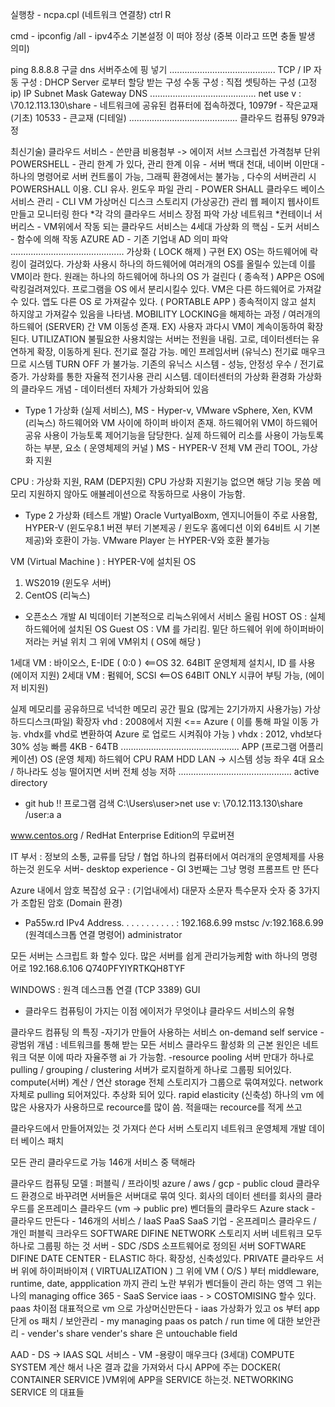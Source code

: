 실행창 - ncpa.cpl (네트워크 연결창)
ctrl R

cmd - ipconfig /all - ipv4주소 기본설정 이 떠야 정상
(중복 이라고 뜨면 충돌 발생 의미)

ping 8.8.8.8 구글 dns 서버주소에 핑 넣기
..........................................
TCP / IP
자동 구성 : DHCP Server 로부터 할당 받는 구성
수동 구성 : 직접 셋팅하는 구성 (고정 ip)
	IP
	Subnet Mask
	Gateway
	DNS
..........................................
net use v : \\70.12.113.130\share - 네트워크에 공유된 컴퓨터에 접속하겠다, 
10979f - 작은교재 (기초)
10533 - 큰교재 (디테일)
...........................................
클라우드 컴퓨팅 979과정

최신기술) 클라우드 서비스 - 쓴만큼 비용첨부 -> 에이저 서브 스크립션 가격첨부 단위 
POWERSHELL - 관리 한계 가 있다, 관리 한계 이유 - 서버 백대 천대, 네이버 이만대 - 하나의 명령어로 서버 컨트롤이 가능, 그래픽 환경에서는 불가능 , 다수의 서버관리 시 POWERSHALL 이용. 
CLI 유사. 윈도우 파일 관리 - POWER SHALL 
클라우드 베이스 서비스 관리 - CLI 
VM 가상머신 디스크 스토리지 (가상공간) 관리 
웹 페이지 웹사이트 만들고 모니터링 한다 
*각 각의 클라우드 서비스 장점 파악 
가상 네트워크 
*컨테이너 서버리스 - VM위에서 작동 되는 클라우드 서비스는 4세대 가상화 의 핵심 - 도커 서비스 - 함수에 의해 작동 
AZURE AD - 기존 기업내 AD 의미 파악
.............................................
가상화 ( LOCK 해제 ) 구현 
EX) OS는 하드웨어에 락킹이 걸려있다. 가상화 사용시 하나의 하드웨어에 여러개의 OS를 올릴수 있는데 이를 VM이라 한다. 원래는 하나의 하드웨어에 하나의 OS 가 걸린다 ( 종속적 )
APP은 OS에 락킹걸려져있다. 프로그램을 OS 에서 분리시킬수 있다. VM은 다른 하드웨어로 가져갈수 있다. 앱도 다른 OS 로 가져갈수 있다. ( PORTABLE APP ) 종속적이지 않고 설치 하지않고 가져갈수 있음을 나타냄. MOBILITY LOCKING을 해제하는 과정 / 
여러개의 하드웨어 (SERVER) 간 VM 이동성 존재. EX) 사용자 과다시 VM이 계속이동하여 확장된다. UTILIZATION 불필요한 사용치않는 서버는 전원을 내림. 고로, 데이터센터는 유연하게 확장, 이동하게 된다. 
전기료 절감 가능. 메인 프레임서버 (유닉스) 전기료 매우크므로 시스템 TURN OFF 가 불가능. 기존의 유닉스 시스템 - 성능, 안정성 우수 / 전기료 증가. 가상화를 통한 자율적 전기사용 관리 시스템. 데이터센터의 가상화 환경화 
가상화의 클라우드 개념 - 데이터센터 자체가 가상화되어 있음

- Type 1 가상화 (실제 서비스), MS - Hyper-v, VMware vSphere, Xen, KVM (리눅스)
하드웨어와 VM 사이에 하이퍼 바이저 존재. 하드웨어위 VM이 하드웨어 공유 사용이 가능토록 제어기능을 담당한다. 실제 하드웨어 리소를 사용이 가능토록하는 부분, 요소 ( 운영체제의 커널 )
MS - HYPER-V 전체 VM 관리 TOOL, 가상화 지원

CPU : 가상화 지원, RAM (DEP지원)
CPU 가상화 지원기능 없으면 해당 기능 못씀
메모리 지원하지 않아도 애뷸레이션으로 작동하므로 사용이 가능함. 

- Type 2 가상화 (테스트 개발)
Oracle VurtyalBoxm, 
엔지니어들이 주로 사용함, HYPER-V (윈도우8.1 버젼 부터 기본제공 / 윈도우 홈에디션 이외 64비트 시 기본 제공)와 호환이 가능. 
VMware Player 는 HYPER-V와 호환 불가능 

VM (Virtual Machine ) : HYPER-V에 설치된 OS
1. WS2019 (윈도우 서버)
2. CentOS (리눅스)
- 오픈소스 개발 AI 빅데이터 기본적으로 리눅스위에서 서비스 올림
HOST OS : 실체 하드웨어에 설치된 OS
Guest OS : VM 를 가리킴. 
밑단 하드웨어 위에 하이퍼바이저라는 커널 위치 그 위에 VM위치 ( OS에 해당 ) 

1세대 VM : 바이오스, E-IDE ( 0:0 ) <==OS 32. 64BIT 운영체제 설치시, ID 를 사용 (에이저 지원)
2세대 VM : 펌웨어, SCSI <==OS 64BIT ONLY 시큐어 부팅 가능, (에이저 비지원)

실제 메모리를 공유하므로 넉넉한 메모리 공간 필요 (많게는 2기가까지 사용가능)
가상 하드디스크(파일) 
	확장자 
	vhd : 2008에서 지원 <== Azure ( 이를 통해 파일 이동 가능. vhdx를 vhd로 변환하여 Azure 로 업로드 시켜줘야 가능 )
	vhdx : 2012, vhd보다 30% 성능 빠름 4KB - 64TB
...............................................
APP (프로그램 어플리케이션)
OS (운영 체제) 
하드웨어 CPU RAM HDD LAN -> 시스템 성능 좌우 4대 요소 / 하나라도 성능 떨어지면 서버 전체 성능 저하 
.............................................
active directory 
- git hub !! 프로그램 검색 
C:\Users\user>net use v: \\70.12.113.130\share /user:a a

www.centos.org / RedHat Enterprise Edition의 무료버젼 


IT 부서 : 정보의 소통, 교류를 담당 / 협업 
하나의 컴퓨터에서 여러개의 운영체제를 사용하는것 
윈도우 서버- desktop experience - GI 3번째는 그냥 명령 프롬프트 만 뜬다

Azure 내에서 암호 복잡성 요구 : (기업내에서)
대문자 소문자 특수문자 숫자 중 3가지가 조합된 암호 (Domain 환경)
* Pa55w.rd
 IPv4 Address. . . . . . . . . . . : 192.168.6.99
 mstsc /v:192.168.6.99
 (원격데스크톱 연결 명령어)
administrator

모든 서버는 스크립트 화 할수 있다. 많은 서버를 쉽게 관리가능케함 
with 하나의 명령어로 
192.168.6.106
Q740PFYIYRTKQH8TYF

WINDOWS : 원격 데스크톱 연결 (TCP 3389) GUI

* 클라우드 컴퓨팅이 가지는 이점 
에이저가 무엇이냐 
클라우드 서비스의 유형 

클라우드 컴퓨팅 의 특징 
-자기가 만들어 사용하는 서비스 on-demand self service
-광범위 개념 : 네트워크를 통해 받는 모든 서비스 
클라우드 활성화 의 근본 원인은 네트워크 덕분 
이에 따라 자율주행 ai 가 가능함. 
-resource  pooling  서버 만대가 하나로 pulling / grouping / clustering 서버가 로지컬하게 하나로 그룹핑 되어있다. 
compute(서버) 계산 / 연산 
storage 전체 스토리지가 그룹으로 묶여져있다. network 자체로 pulling 되어져있다. 추상화 되어 있다. 
rapid elasticity (신축성) 
하나의 vm 에 많은 사용자가 사용하므로 recource를 많이 씀. 
적을때는 recource를 적게 쓰고 

클라우드에서 만들어져있는 것 가져다 쓴다
서버
스토리지
네트워크
운영체제 
개발
데이터 베이스
패치 

모든 관리 클라우드로 가능 
146개 서비스 중 택해라 

클라우드 컴퓨팅 모델 : 퍼블릭 / 프라이빗 
azure / aws / gcp - public cloud 
클라우드 환경으로 바꾸려면 서버들은 서버대로 묶여 잇다. 회사의 데이터 센터를 
회사의 클라우드를 온프레미스 클라우드 (vm -> public pre)
벤더들의 클라우드 
Azure stack - 
클라우드 만든다 - 
146개의 서비스 / IaaS PaaS SaaS 
기업 - 온프레미스 클라우드  / 개인 퍼블릭 크라우드 
SOFTWARE DIFINE NETWORK 
스토리지 서버 네트워크 모두 하나로 그룹핑 하는 것 
서버 - SDC /SDS 소프트웨어로 정의된 서버
SOFTWARE DIFINE DATE CENTER - ELASTIC 하다. 확장성, 신축성있다. 
PRIVATE 클라우드 
서버 위에 하이퍼바이져 ( VIRTUALIZATION )
그 위에 VM ( O/S ) 부터 middleware, runtime, date, appplication 까지 관리 
노란 부위가 벤더들이 관리 하는 영역 그 위는 나의 managing 
office 365 -  SaaS Service 
iaas - > COSTOMISING 할수 있다. paas 차이점 
대표적으로 vm 으로 가상머신만든다 - iaas 가상화가 있고 os 부터 app 단게 os 패치 / 보안관리 - my managing 
paas 
os patch / run time 에 대한 보안관리 - vender's share 
vender's share 은 untouchable field

AAD - DS -> IAAS
SQL 서비스 - 
VM -용량이 매우크다 (3세대) COMPUTE SYSTEM  계산 해서 나온 결과 값을 가져와서 다시 APP에 주는 
DOCKER( CONTAINER SERVICE )VM위에 APP을 SERVICE 하는것. 
NETWORKING SERVICE 의 대표들 
